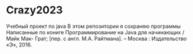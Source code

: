 # Crazy2023
Учебный проект по java
В этом репозитории я сохраняю программы
Написанные по кониге
Программирование на Java для начинающих / Майк Мак-
Грат; [пер. с англ. М.А. Райтмана]. – Москва : Издательство
«Э», 2016.
